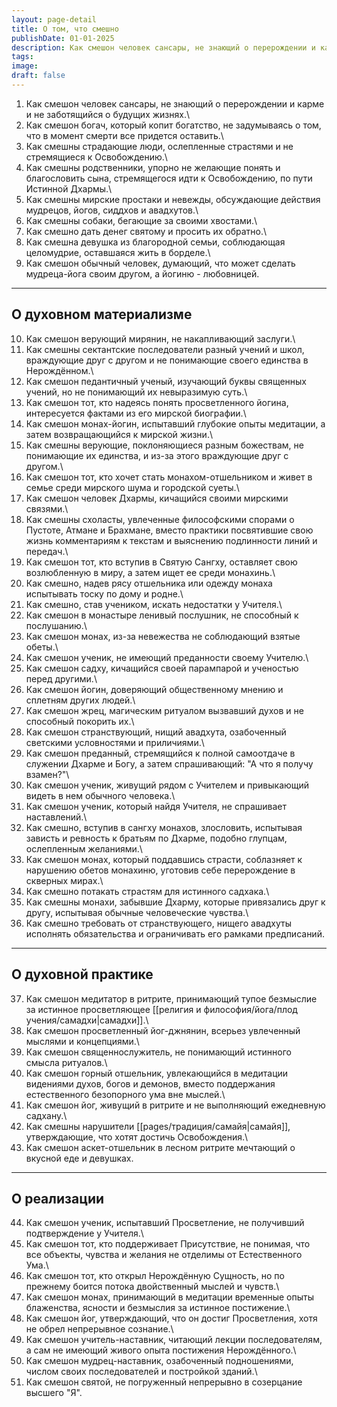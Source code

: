```yaml
---
layout: page-detail
title: О том, что смешно
publishDate: 01-01-2025
description: Как смешон человек сансары, не знающий о перерождении и карме и не заботящийся о будущих жизнях. Как смешон богач, который копит богатство, не задумываясь о том, что в момент смерти все придется оставить.
tags:
image:
draft: false
---
```

1. Как смешон человек сансары, не знающий о перерождении и карме и не заботящийся о будущих жизнях.\
2. Как смешон богач, который копит богатство, не задумываясь о том, что в момент смерти все придется оставить.\
3. Как смешны страдающие люди, ослепленные страстями и не стремящиеся к Освобождению.\
4. Как смешны родственники, упорно не желающие понять и благословить сына, стремящегося идти к Освобождению, по пути Истинной Дхармы.\
5. Как смешны мирские простаки и невежды, обсуждающие действия мудрецов, йогов, сиддхов и авадхутов.\
6. Как смешны собаки, бегающие за своими хвостами.\
7. Как смешно дать денег святому и просить их обратно.\
8. Как смешна девушка из благородной семьи, соблюдающая целомудрие, оставшаяся жить в борделе.\
9. Как смешон обычный человек, думающий, что может сделать мудреца-йога своим другом, а йогиню - любовницей.

***
## О духовном материализме
10. Как смешон верующий мирянин, не накапливающий заслуги.\
11. Как смешны сектантские последователи разный учений и школ, враждующие друг с другом и не понимающие своего единства в Нерождённом.\
12. Как смешон педантичный ученый, изучающий буквы священных учений, но не понимающий их невыразимую суть.\
13. Как смешон тот, кто надеясь понять просветленного йогина, интересуется фактами из его мирской биографии.\
14. Как смешон монах-йогин, испытавший глубокие опыты медитации, а затем возвращающийся к мирской жизни.\
15. Как смешны верующие, поклоняющиеся разным божествам, не понимающие их единства, и из-за этого враждующие друг с другом.\
16. Как смешон тот, кто хочет стать монахом-отшельником и живет в семье среди мирского шума и городской суеты.\
17. Как смешон человек Дхармы, кичащийся своими мирскими связями.\
18. Как смешны схоласты, увлеченные философскими спорами о Пустоте, Атмане и Брахмане, вместо практики посвятившие свою жизнь комментариям к текстам и выяснению подлинности линий и передач.\
19. Как смешон тот, кто вступив в Святую Сангху, оставляет свою возлюбленную в миру, а затем ищет ее среди монахинь.\
20. Как смешно, надев рясу отшельника или одежду монаха испытывать тоску по дому и родне.\
21. Как смешно, став учеником, искать недостатки у Учителя.\
22. Как смешон в монастыре ленивый послушник, не способный к послушанию.\
23. Как смешон монах, из-за невежества не соблюдающий взятые обеты.\
24. Как смешон ученик, не имеющий преданности своему Учителю.\
25. Как смешон садху, кичащийся своей парампарой и ученостью перед другими.\
26. Как смешон йогин, доверяющий общественному мнению и сплетням других людей.\
27. Как смешон жрец, магическим ритуалом вызвавший духов и не способный покорить их.\
28. Как смешон странствующий, нищий авадхута, озабоченный светскими условностями и приличиями.\
29. Как смешон преданный, стремящийся к полной самоотдаче в служении Дхарме и Богу, а затем спрашивающий: "А что я получу взамен?"\
30. Как смешон ученик, живущий рядом с Учителем и привыкающий видеть в нем обычного человека.\
31. Как смешон ученик, который найдя Учителя, не спрашивает наставлений.\
32. Как смешно, вступив в сангху монахов, злословить, испытывая зависть и ревность к братьям по Дхарме, подобно глупцам, ослепленным желаниями.\
33. Как смешон монах, который поддавшись страсти, соблазняет к нарушению обетов монахиню, уготовив себе перерождение в скверных мирах.\
34. Как смешно потакать страстям для истинного садхака.\
35. Как смешны монахи, забывшие Дхарму, которые привязались друг к другу, испытывая обычные человеческие чувства.\
36. Как смешно требовать от странствующего, нищего авадхуты исполнять обязательства и ограничивать его рамками предписаний.

***
## О духовной практике
37. Как смешон медитатор в ритрите, принимающий тупое безмыслие за истинное просветляющее [[религия и философия/йога/плод учения/самадхи|самадхи]].\
38. Как смешон просветленный йог-джнянин, всерьез увлеченный мыслями и концепциями.\
39. Как смешон священнослужитель, не понимающий истинного смысла ритуалов.\
40. Как смешон горный отшельник, увлекающийся в медитации видениями духов, богов и демонов, вместо поддержания естественного безопорного ума вне мыслей.\
41. Как смешон йог, живущий в ритрите и не выполняющий ежедневную садхану.\
42. Как смешны нарушители [[pages/традиция/самайя|самайя]], утверждающие, что хотят достичь Освобождения.\
43. Как смешон аскет-отшельник в лесном ритрите мечтающий о вкусной еде и девушках.

***
## О реализации
44. Как смешон ученик, испытавший Просветление, не получивший подтверждение у Учителя.\
45. Как смешон тот, кто поддерживает Присутствие, не понимая, что все объекты, чувства и желания не отделимы от Естественного Ума.\
46. Как смешон тот, кто открыл Нерождённую Сущность, но по прежнему боится потока двойственный мыслей и чувств.\
47. Как смешон монах, принимающий в медитации временные опыты блаженства, ясности и безмыслия за истинное постижение.\
48. Как смешон йог, утверждающий, что он достиг Просветления, хотя не обрел непрерывное сознание.\
49. Как смешон учитель-наставник, читающий лекции последователям, а сам не имеющий живого опыта постижения Нерождённого.\
50. Как смешон мудрец-наставник, озабоченный подношениями, числом своих последователей и постройкой зданий.\
51. Как смешон святой, не погруженный непрерывно в созерцание высшего "Я".